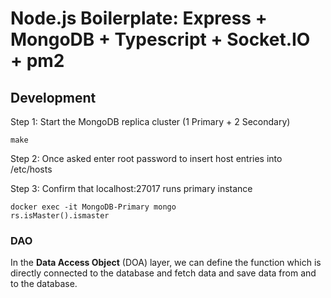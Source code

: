 # Node.js Boilerplate: Express + MongoDB + Typescript + Socket.IO + pm2

## Development

Step 1: Start the MongoDB replica cluster (1 Primary + 2 Secondary)

`make`

Step 2: Once asked enter root password to insert host entries into /etc/hosts

Step 3: Confirm that localhost:27017 runs primary instance

```
docker exec -it MongoDB-Primary mongo
rs.isMaster().ismaster
```

### DAO

In the **Data Access Object** (DOA) layer, we can define the function which is directly connected to the database and fetch data and save data from and to the database.
